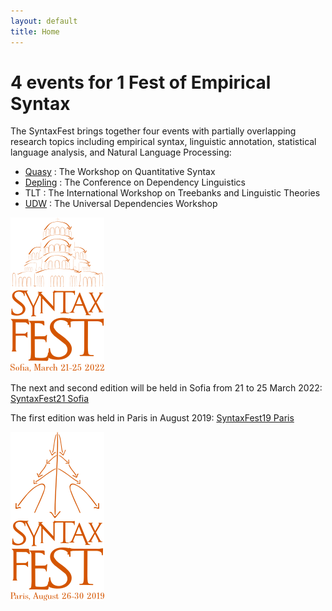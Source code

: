 ```yaml
---
layout: default
title: Home
---
```

# 4 events for 1 Fest of Empirical Syntax

The SyntaxFest brings together four events with partially overlapping research topics including empirical syntax, linguistic annotation, statistical language analysis, and Natural Language Processing:
* [Quasy](https://quasy-2021.webnode.cz/) : The Workshop on Quantitative Syntax
* [Depling](https://depling.org/depling2021/) : The Conference on Dependency Linguistics
* TLT : The International Workshop on Treebanks and Linguistic Theories 
* [UDW](https://universaldependencies.org/udw21/) : The Universal Dependencies Workshop

[![SyntaxFest Sofia 2021](/images/syntaxfest.sofia.png)](syntaxfest21/)

The next and second edition will be held in Sofia from 21 to 25 March 2022:  [SyntaxFest21 Sofia](https://syntaxfest.github.io/syntaxfest21/)

The first edition was held in Paris in August 2019: [SyntaxFest19 Paris](syntaxfest19/)

[![SyntaxFest Paris 2019](/images/syntaxfest.paris.png)](syntaxfest19)






